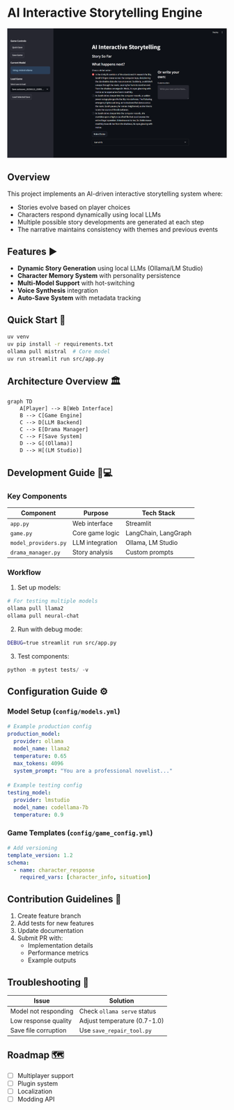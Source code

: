 # AI Interactive Storytelling Engine

![app_image](docs/app.png)

## Overview

This project implements an AI-driven interactive storytelling system where:
- Stories evolve based on player choices
- Characters respond dynamically using local LLMs
- Multiple possible story developments are generated at each step
- The narrative maintains consistency with themes and previous events

## Features ▶️
- **Dynamic Story Generation** using local LLMs (Ollama/LM Studio)
- **Character Memory System** with personality persistence
- **Multi-Model Support** with hot-switching
- **Voice Synthesis** integration
- **Auto-Save System** with metadata tracking

## Quick Start 🚀
```bash
uv venv
uv pip install -r requirements.txt
ollama pull mistral  # Core model
uv run streamlit run src/app.py
```

## Architecture Overview 🏛️
```mermaid
graph TD
    A[Player] --> B[Web Interface]
    B --> C[Game Engine]
    C --> D[LLM Backend]
    C --> E[Drama Manager]
    C --> F[Save System]
    D --> G[(Ollama)]
    D --> H[(LM Studio)]
```

## Development Guide 👩💻

### Key Components
| Component | Purpose | Tech Stack |
|-----------|---------|------------|
| `app.py` | Web interface | Streamlit |
| `game.py` | Core game logic | LangChain, LangGraph |
| `model_providers.py` | LLM integration | Ollama, LM Studio |
| `drama_manager.py` | Story analysis | Custom prompts |

### Workflow
1. Set up models:
```bash
# For testing multiple models
ollama pull llama2
ollama pull neural-chat
```

2. Run with debug mode:
```bash
DEBUG=true streamlit run src/app.py
```

3. Test components:
```python
python -m pytest tests/ -v
```

## Configuration Guide ⚙️

### Model Setup (`config/models.yml`)
```yaml
# Example production config
production_model:
  provider: ollama
  model_name: llama2
  temperature: 0.65
  max_tokens: 4096
  system_prompt: "You are a professional novelist..."
  
# Example testing config  
testing_model:
  provider: lmstudio
  model_name: codellama-7b
  temperature: 0.9
```

### Game Templates (`config/game_config.yml`)
```yaml
# Add versioning
template_version: 1.2
schema: 
  - name: character_response
    required_vars: [character_info, situation]
```

## Contribution Guidelines 🤝
1. Create feature branch
2. Add tests for new features
3. Update documentation
4. Submit PR with:
   - Implementation details
   - Performance metrics
   - Example outputs

## Troubleshooting 🔧
| Issue | Solution |
|-------|----------|
| Model not responding | Check `ollama serve` status |
| Low response quality | Adjust temperature (0.7-1.0) |
| Save file corruption | Use `save_repair_tool.py` |

## Roadmap 🗺️
- [ ] Multiplayer support
- [ ] Plugin system
- [ ] Localization
- [ ] Modding API